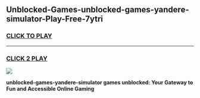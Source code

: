 
## Unblocked-Games-unblocked-games-yandere-simulator-Play-Free-7ytri
<h3>
<a href="https://premium76.site?title=unblocked-games-yandere-simulator&ref=12A">CLICK TO PLAY</a></h3>
<hr>

<h3>
<a href="https://premium76.site?title=unblocked-games-yandere-simulator&ref=12A">CLICK 2 PLAY</a>
  
</h3>

<a href="https://premium76.site?title=unblocked-games-yandere-simulator&ref=12A"><img src="https://clearcache.store/games.png"></a>


**unblocked-games-yandere-simulator games unblocked: Your Gateway to Fun and Accessible Online Gaming**
